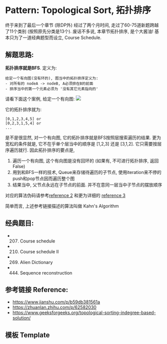 # Pattern: Topological Sort, 拓扑排序
终于来到了最后一个章节 (除DP外) 经过了两个月时间, 走过了60-75道新题跨越了11个类别 (按照原先分类是13个). 废话不多说, 本章节拓扑排序, 是个大酱油! 基本只为了一道经典题型而设立, Course Schedule. 

## **解题思路:**

**拓扑排序就是BFS**. 定义为:
```
给定一个有向图(没有环的), 图当中的拓扑排序定义为:
- 对所有的 nodeA -> nodeB, A必须排在B的前面
- 排序当中的第一个元素必须为 '没有其它元素指向的'
```

请看下面这个案例, 给定一个有向图:
<img src='https://imgconvert.csdnimg.cn/aHR0cHM6Ly9tZWRpYS1jZG4uaml1emhhbmcuY29tL21hcmtkb3duL2ltYWdlcy84LzYvOTFjZjA3ZDItYjdlYS0xMWU5LWJiNzctMDI0MmFjMTEwMDAyLmpwZw?x-oss-process=image/format,png' />

它的拓扑排序就为: 
```
[0,1,2,3,4,5] or
[0,2,3,1,5,4] or
...
```

是不是很显然, 对一个有向图, 它的拓扑排序就是BFS按照层搜索遍历的结果. 更为宽松的条件就是, 它不在乎单个层当中的顺序是 [1,2,3] 还是 [3,1,2]. 它只需要按层序遍历就行. 因此拓扑排序的要点是,

1. 遍历一个有向图, 这个有向图是没有回环的 (如果有, 不可进行拓扑排序, 返回False)
2. 用到和BFS一样的技术, Queue来存储待遍历的子节点, 使用iteration来不停的push和pop节点因而遍历整个图
3. 结果当中, 父节点永远在子节点的前面. 并不在意同一层当中子节点的摆放顺序

对应的算法伪码请参考[reference 2](https://zhuanlan.zhihu.com/p/62582030) 和更为详细的 [reference 3](https://www.geeksforgeeks.org/topological-sorting-indegree-based-solution/)

简单而言, 上述参考链接描述的算法叫做 Kahn's Algorithm

## **经典题目:**

- 207. Course schedule
- 210. Course schedule II
- 269. Alien Dictionary
- 444. Sequence reconstruction

## **参考链接 Reference:**

- https://www.jianshu.com/p/b59db381561a
- https://zhuanlan.zhihu.com/p/62582030 
- https://www.geeksforgeeks.org/topological-sorting-indegree-based-solution/ 

## **模板 Template**
```py

```
